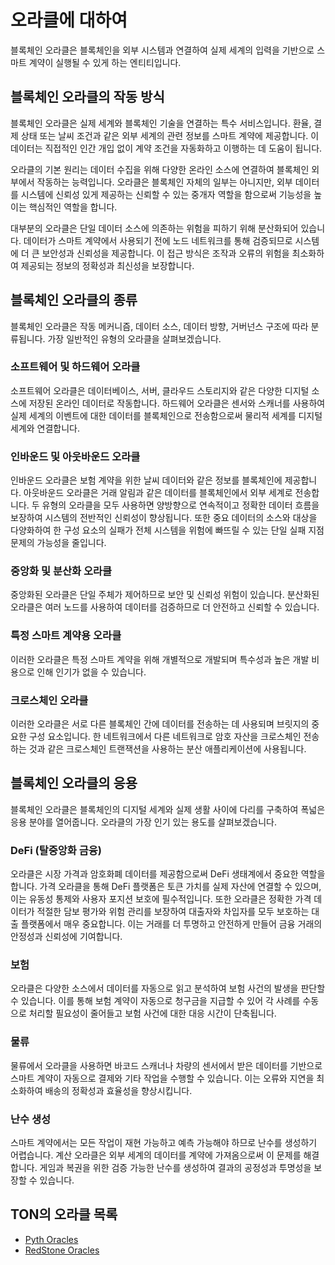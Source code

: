 # 오라클에 대하여

블록체인 오라클은 블록체인을 외부 시스템과 연결하여 실제 세계의 입력을 기반으로 스마트 계약이 실행될 수 있게 하는 엔티티입니다.

## 블록체인 오라클의 작동 방식

블록체인 오라클은 실제 세계와 블록체인 기술을 연결하는 특수 서비스입니다. 환율, 결제 상태 또는 날씨 조건과 같은 외부 세계의 관련 정보를 스마트 계약에 제공합니다. 이 데이터는 직접적인 인간 개입 없이 계약 조건을 자동화하고 이행하는 데 도움이 됩니다.

오라클의 기본 원리는 데이터 수집을 위해 다양한 온라인 소스에 연결하여 블록체인 외부에서 작동하는 능력입니다. 오라클은 블록체인 자체의 일부는 아니지만, 외부 데이터를 시스템에 신뢰성 있게 제공하는 신뢰할 수 있는 중개자 역할을 함으로써 기능성을 높이는 핵심적인 역할을 합니다.

대부분의 오라클은 단일 데이터 소스에 의존하는 위험을 피하기 위해 분산화되어 있습니다. 데이터가 스마트 계약에서 사용되기 전에 노드 네트워크를 통해 검증되므로 시스템에 더 큰 보안성과 신뢰성을 제공합니다. 이 접근 방식은 조작과 오류의 위험을 최소화하여 제공되는 정보의 정확성과 최신성을 보장합니다.

## 블록체인 오라클의 종류

블록체인 오라클은 작동 메커니즘, 데이터 소스, 데이터 방향, 거버넌스 구조에 따라 분류됩니다. 가장 일반적인 유형의 오라클을 살펴보겠습니다.

### 소프트웨어 및 하드웨어 오라클

소프트웨어 오라클은 데이터베이스, 서버, 클라우드 스토리지와 같은 다양한 디지털 소스에 저장된 온라인 데이터로 작동합니다. 하드웨어 오라클은 센서와 스캐너를 사용하여 실제 세계의 이벤트에 대한 데이터를 블록체인으로 전송함으로써 물리적 세계를 디지털 세계와 연결합니다.

### 인바운드 및 아웃바운드 오라클

인바운드 오라클은 보험 계약을 위한 날씨 데이터와 같은 정보를 블록체인에 제공합니다. 아웃바운드 오라클은 거래 알림과 같은 데이터를 블록체인에서 외부 세계로 전송합니다. 두 유형의 오라클을 모두 사용하면 양방향으로 연속적이고 정확한 데이터 흐름을 보장하여 시스템의 전반적인 신뢰성이 향상됩니다. 또한 중요 데이터의 소스와 대상을 다양화하여 한 구성 요소의 실패가 전체 시스템을 위험에 빠뜨릴 수 있는 단일 실패 지점 문제의 가능성을 줄입니다.

### 중앙화 및 분산화 오라클

중앙화된 오라클은 단일 주체가 제어하므로 보안 및 신뢰성 위험이 있습니다. 분산화된 오라클은 여러 노드를 사용하여 데이터를 검증하므로 더 안전하고 신뢰할 수 있습니다.

### 특정 스마트 계약용 오라클

이러한 오라클은 특정 스마트 계약을 위해 개별적으로 개발되며 특수성과 높은 개발 비용으로 인해 인기가 없을 수 있습니다.

### 크로스체인 오라클

이러한 오라클은 서로 다른 블록체인 간에 데이터를 전송하는 데 사용되며 브릿지의 중요한 구성 요소입니다. 한 네트워크에서 다른 네트워크로 암호 자산을 크로스체인 전송하는 것과 같은 크로스체인 트랜잭션을 사용하는 분산 애플리케이션에 사용됩니다.

## 블록체인 오라클의 응용

블록체인 오라클은 블록체인의 디지털 세계와 실제 생활 사이에 다리를 구축하여 폭넓은 응용 분야를 열어줍니다. 오라클의 가장 인기 있는 용도를 살펴보겠습니다.

### DeFi (탈중앙화 금융)

오라클은 시장 가격과 암호화폐 데이터를 제공함으로써 DeFi 생태계에서 중요한 역할을 합니다. 가격 오라클을 통해 DeFi 플랫폼은 토큰 가치를 실제 자산에 연결할 수 있으며, 이는 유동성 통제와 사용자 포지션 보호에 필수적입니다. 또한 오라클은 정확한 가격 데이터가 적절한 담보 평가와 위험 관리를 보장하여 대출자와 차입자를 모두 보호하는 대출 플랫폼에서 매우 중요합니다. 이는 거래를 더 투명하고 안전하게 만들어 금융 거래의 안정성과 신뢰성에 기여합니다.

### 보험

오라클은 다양한 소스에서 데이터를 자동으로 읽고 분석하여 보험 사건의 발생을 판단할 수 있습니다. 이를 통해 보험 계약이 자동으로 청구금을 지급할 수 있어 각 사례를 수동으로 처리할 필요성이 줄어들고 보험 사건에 대한 대응 시간이 단축됩니다.

### 물류

물류에서 오라클을 사용하면 바코드 스캐너나 차량의 센서에서 받은 데이터를 기반으로 스마트 계약이 자동으로 결제와 기타 작업을 수행할 수 있습니다. 이는 오류와 지연을 최소화하여 배송의 정확성과 효율성을 향상시킵니다.

### 난수 생성

스마트 계약에서는 모든 작업이 재현 가능하고 예측 가능해야 하므로 난수를 생성하기 어렵습니다. 계산 오라클은 외부 세계의 데이터를 계약에 가져옴으로써 이 문제를 해결합니다. 게임과 복권을 위한 검증 가능한 난수를 생성하여 결과의 공정성과 투명성을 보장할 수 있습니다.

## TON의 오라클 목록

- [Pyth Oracles](/v3/documentation/dapps/oracles/pyth)
- [RedStone Oracles](/v3/documentation/dapps/oracles/red_stone)

